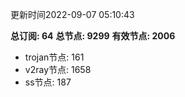 更新时间2022-09-07 05:10:43

**总订阅: 64**
**总节点: 9299**
**有效节点: 2006**
- trojan节点: 161
- v2ray节点: 1658
- ss节点: 187
